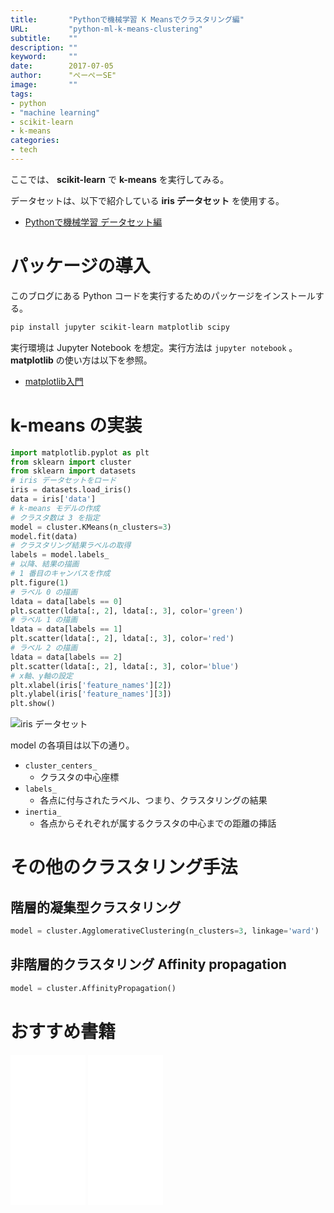 ```yaml
---
title:       "Pythonで機械学習 K Meansでクラスタリング編"
URL:         "python-ml-k-means-clustering"
subtitle:    ""
description: ""
keyword:     ""
date:        2017-07-05
author:      "ぺーぺーSE"
image:       ""
tags:
- python
- "machine learning"
- scikit-learn
- k-means
categories:
- tech
---
```


ここでは、 **scikit-learn** で **k-means** を実行してみる。

<!--more-->

データセットは、以下で紹介している **iris データセット** を使用する。

- [Pythonで機械学習 データセット編](https://blog.pepese.com/python-ml-dl-datasets/)

# パッケージの導入

このブログにある Python コードを実行するためのパッケージをインストールする。

```bash
pip install jupyter scikit-learn matplotlib scipy
```

実行環境は Jupyter Notebook を想定。実行方法は `jupyter notebook` 。  
**matplotlib** の使い方は以下を参照。

- [matplotlib入門](http://blog.pepese.com/python-matplotlib-basics)

# k-means の実装

```python
import matplotlib.pyplot as plt
from sklearn import cluster
from sklearn import datasets
# iris データセットをロード
iris = datasets.load_iris()
data = iris['data']
# k-means モデルの作成
# クラスタ数は 3 を指定
model = cluster.KMeans(n_clusters=3)
model.fit(data)
# クラスタリング結果ラベルの取得
labels = model.labels_
# 以降、結果の描画
# 1 番目のキャンバスを作成
plt.figure(1)
# ラベル 0 の描画
ldata = data[labels == 0]
plt.scatter(ldata[:, 2], ldata[:, 3], color='green')
# ラベル 1 の描画
ldata = data[labels == 1]
plt.scatter(ldata[:, 2], ldata[:, 3], color='red')
# ラベル 2 の描画
ldata = data[labels == 2]
plt.scatter(ldata[:, 2], ldata[:, 3], color='blue')
# x軸、y軸の設定
plt.xlabel(iris['feature_names'][2])
plt.ylabel(iris['feature_names'][3])
plt.show()
```

<img src="../../images/k-means_result.png"  alt="iris データセット">

model の各項目は以下の通り。

- `cluster_centers_`
    - クラスタの中心座標
- `labels_`
    - 各点に付与されたラベル、つまり、クラスタリングの結果
- `inertia_`
    - 各点からそれぞれが属するクラスタの中心までの距離の挿話

# その他のクラスタリング手法

## 階層的凝集型クラスタリング

```python
model = cluster.AgglomerativeClustering(n_clusters=3, linkage='ward')
```

## 非階層的クラスタリング Affinity propagation

```python
model = cluster.AffinityPropagation()
```

# おすすめ書籍

<!-- amazon affiliate kindle python --->
<iframe sandbox="allow-popups allow-scripts allow-modals allow-forms allow-same-origin" style="width:120px;height:240px;" marginwidth="0" marginheight="0" scrolling="no" frameborder="0" src="//rcm-fe.amazon-adsystem.com/e/cm?lt1=_blank&bc1=000000&IS2=1&bg1=FFFFFF&fc1=000000&lc1=0000FF&t=tanakakns-22&language=ja_JP&o=9&p=8&l=as4&m=amazon&f=ifr&ref=as_ss_li_til&asins=479738946X&linkId=6a85a5dd8a1e65d5de970b2542faceb0"></iframe>

<!-- amazon affiliate book scikit-learn --->
<iframe sandbox="allow-popups allow-scripts allow-modals allow-forms allow-same-origin" style="width:120px;height:240px;" marginwidth="0" marginheight="0" scrolling="no" frameborder="0" src="//rcm-fe.amazon-adsystem.com/e/cm?lt1=_blank&bc1=000000&IS2=1&bg1=FFFFFF&fc1=000000&lc1=0000FF&t=tanakakns-22&language=ja_JP&o=9&p=8&l=as4&m=amazon&f=ifr&ref=as_ss_li_til&asins=4873117984&linkId=587c0f7956fc7ccb395c17fc18b32e7c"></iframe>
